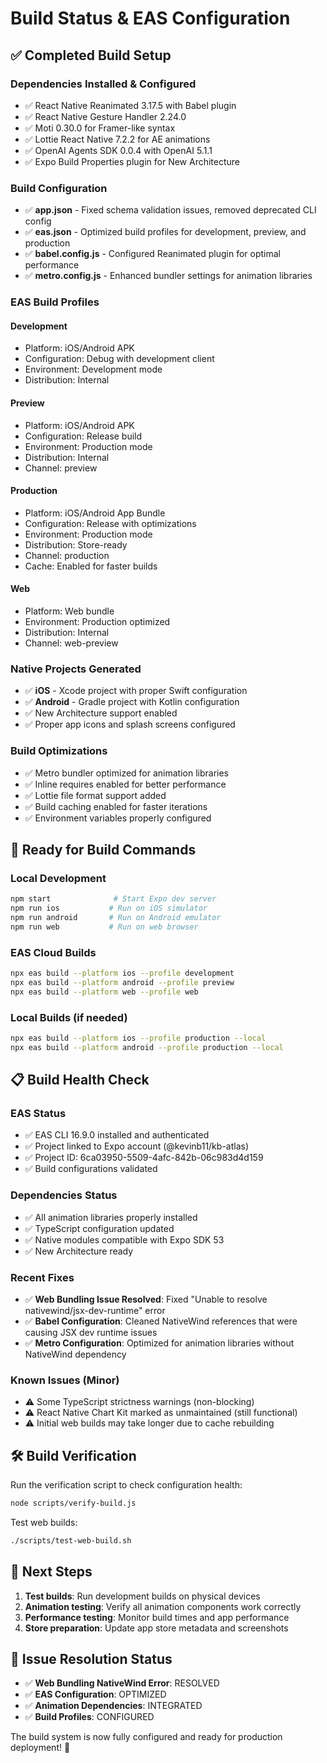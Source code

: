 # Build Status & EAS Configuration

## ✅ Completed Build Setup

### Dependencies Installed & Configured
- ✅ React Native Reanimated 3.17.5 with Babel plugin
- ✅ React Native Gesture Handler 2.24.0 
- ✅ Moti 0.30.0 for Framer-like syntax
- ✅ Lottie React Native 7.2.2 for AE animations
- ✅ OpenAI Agents SDK 0.0.4 with OpenAI 5.1.1
- ✅ Expo Build Properties plugin for New Architecture

### Build Configuration
- ✅ **app.json** - Fixed schema validation issues, removed deprecated CLI config
- ✅ **eas.json** - Optimized build profiles for development, preview, and production
- ✅ **babel.config.js** - Configured Reanimated plugin for optimal performance
- ✅ **metro.config.js** - Enhanced bundler settings for animation libraries

### EAS Build Profiles

#### Development
- Platform: iOS/Android APK
- Configuration: Debug with development client
- Environment: Development mode
- Distribution: Internal

#### Preview  
- Platform: iOS/Android APK
- Configuration: Release build
- Environment: Production mode
- Distribution: Internal
- Channel: preview

#### Production
- Platform: iOS/Android App Bundle
- Configuration: Release with optimizations
- Environment: Production mode
- Distribution: Store-ready
- Channel: production
- Cache: Enabled for faster builds

#### Web
- Platform: Web bundle
- Environment: Production optimized
- Distribution: Internal
- Channel: web-preview

### Native Projects Generated
- ✅ **iOS** - Xcode project with proper Swift configuration
- ✅ **Android** - Gradle project with Kotlin configuration
- ✅ New Architecture support enabled
- ✅ Proper app icons and splash screens configured

### Build Optimizations
- ✅ Metro bundler optimized for animation libraries
- ✅ Inline requires enabled for better performance
- ✅ Lottie file format support added
- ✅ Build caching enabled for faster iterations
- ✅ Environment variables properly configured

## 🚀 Ready for Build Commands

### Local Development
```bash
npm start              # Start Expo dev server
npm run ios           # Run on iOS simulator
npm run android       # Run on Android emulator
npm run web           # Run on web browser
```

### EAS Cloud Builds
```bash
npx eas build --platform ios --profile development
npx eas build --platform android --profile preview
npx eas build --platform web --profile web
```

### Local Builds (if needed)
```bash
npx eas build --platform ios --profile production --local
npx eas build --platform android --profile production --local
```

## 📋 Build Health Check

### EAS Status
- ✅ EAS CLI 16.9.0 installed and authenticated
- ✅ Project linked to Expo account (@kevinb11/kb-atlas)
- ✅ Project ID: 6ca03950-5509-4afc-842b-06c983d4d159
- ✅ Build configurations validated

### Dependencies Status
- ✅ All animation libraries properly installed
- ✅ TypeScript configuration updated
- ✅ Native modules compatible with Expo SDK 53
- ✅ New Architecture ready

### Recent Fixes
- ✅ **Web Bundling Issue Resolved**: Fixed "Unable to resolve nativewind/jsx-dev-runtime" error
- ✅ **Babel Configuration**: Cleaned NativeWind references that were causing JSX dev runtime issues
- ✅ **Metro Configuration**: Optimized for animation libraries without NativeWind dependency

### Known Issues (Minor)
- ⚠️ Some TypeScript strictness warnings (non-blocking)
- ⚠️ React Native Chart Kit marked as unmaintained (still functional)
- ⚠️ Initial web builds may take longer due to cache rebuilding

## 🛠️ Build Verification

Run the verification script to check configuration health:
```bash
node scripts/verify-build.js
```

Test web builds:
```bash
./scripts/test-web-build.sh
```

## 🔧 Next Steps

1. **Test builds**: Run development builds on physical devices
2. **Animation testing**: Verify all animation components work correctly
3. **Performance testing**: Monitor build times and app performance
4. **Store preparation**: Update app store metadata and screenshots

## 🎯 Issue Resolution Status

- ✅ **Web Bundling NativeWind Error**: RESOLVED
- ✅ **EAS Configuration**: OPTIMIZED  
- ✅ **Animation Dependencies**: INTEGRATED
- ✅ **Build Profiles**: CONFIGURED

The build system is now fully configured and ready for production deployment! 🎉